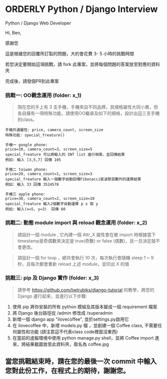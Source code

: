 # ORDERLY Python / Django Interview
Python / Django Web Developer

Hi, Ben,

感謝您

這是根據您的回覆所訂製的問題，大約會花費 3- 5 小時的挑戰時間

若您決定要開始這項挑戰，請 fork 此專案，並將每個問題的答案放至對應的資料夾

完成後，請發個PR到此專案



### 挑戰一: OO觀念運用 (folder: x_1)

> 現在您的手上有 3 支手機，手機來自不同品牌，其規格屬性大同小異，但各自擁有一項特殊功能，請使用OO繼承及如下的規格，設計出這三支手機的class。

```
手機共通屬性: price, camera_count, screen_size
特殊功能: special_freature() 

手機一 google phone:
price=10, camera_count=3, screen_size=5
special_freature 可以將輸入的 INT list 進行相乘，並回傳結果
例如: 輸入 [3,5,7] 回傳 105

手機二 taiwan phone:
price=20, camera_count=1, screen_size=3
special_freature 輸入一個數字自動回傳Fibonacci斐波那契數列的運算結果
例如: 輸入 33 回傳 3524578

手機三 apple phone:
price=30, camera_count=2, screen_size=10
special_freature 輸入2個數字自動運算 p x 取 y 
例如: 輸入(x=5, y=3)  回傳 60
```



### 挑戰二: 動態 module import 與 reload 觀念運用 (folder: x_2)

> 請設計一個 module , 它內建一個 Attr_X 屬性會在被 import 時根據當下timestamp是奇偶數來決定是 true(奇數) or false (偶數)，且一旦決定就不會更改。

> 請設計一個 for loop ，總共會執行 10 次，每次執行會隨機 sleep 1 ~ 9秒，且每次都會重新 reload 上述 module，並印出 X 的值




### 挑戰三: pip 及 Django 實作  (folder: x_3)

> 請參考 https://github.com/twtrubiks/django-tutorial 的教學，將您的Django 運行起來，並進行以下步驟:

1) 使用 pip 將你安裝的所有 python 模組及其版本變成一個 requirement 檔案
2) 將 Django 後台路徑從 /admin 修改成 /superadmin 
3) 新增一個 django app "ilovecoffee", 並於settings.py啟用它
4) 在 ilovecoffee 中，新增 models.py 檔 ，並創建一個 Coffee class, 不需要任何屬性和功能 (請注意這不代表class code裡面沒東西)
5) 在當前的虛擬環境中使用 python manage.py shell，並將 Coffee import 進來，將結果截圖放至此資料夾，取名為 coffee.jpg


## 當您挑戰結束時，請在您的最後一次 commit 中輸入您對此份工作，在程式上的期待，謝謝您。

